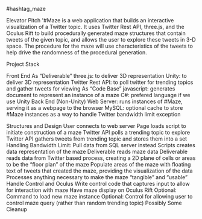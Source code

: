 #hashtag_maze

Elevator Pitch
'#Maze is a web application that builds an interactive visualization of a Twitter topic. It uses Twitter Rest API, three.js, and the Oculus Rift to build procedurally generated maze structures that contain tweets of the given topic, and allows the user to explore these tweets in 3-D space. The procedure for the maze will use characteristics of the tweets to help drive the randomness of the procedural generation.

Project Stack

Front End
As “Deliverable”
three.js: to deliver 3D representation
Unity: to deliver 3D representation
Twitter Rest API: to poll twitter for trending topics and gather tweets for viewing
As “Code Base”
javascript: generates document to represent an instance of a maze
C#: prefered language if we use Unity
Back End
(Non-Unity)
Web Server: runs instances of #Maze, serving it as a webpage to the browser
MySQL: optional cache to store #Maze instances as a way to handle Twitter bandwidth limit exception

Structures and Design
User connects to web server
Page loads script to initiate construction of a maze
Twitter API polls a trending topic to explore
Twitter API gathers tweets from trending topic and stores them into a set
Handling Bandwidth Limit: Pull data from SQL server instead
Scripts creates data representation of the maze
Deliverable reads maze data
Deliverable reads data from Twitter based process, creating a 2D plane of cells or areas to be the “floor plan” of the maze
Populate areas of the maze with floating text of tweets that created the maze, providing the visualization of the data
Processes anything necessary to make the maze “tangible” and “usable”
Handle Control and Oculus
Write control code that captures input to allow for interaction with maze
Have maze display on Oculus Rift
Optional: Command to load new maze instance
Optional: Control for allowing user to control maze query (rather than random trending topic)
Possibly Some Cleanup
